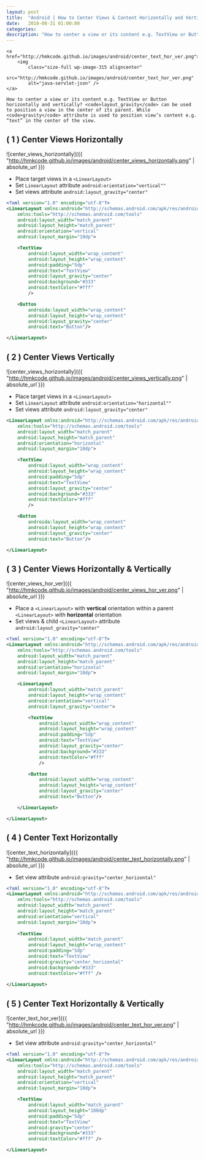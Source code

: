 ```yaml
---
layout: post
title:  "Android | How to Center Views & Content Horizontally and Vertically?"
date:   2018-08-31 01:00:00
categories: 
description: "How to center a view or its content e.g. TextView or Button horizontally and vertically? layout_gravity can be used to position a view in the center of its parent. While gravity attribute is used to position view’s content e.g. “text” in the center of the view."
---
```


<p style="text-align: justify;">
	
	<a href="http://hmkcode.github.io/images/android/center_text_hor_ver.png">
		<img 
			class="size-full wp-image-315 aligncenter" 
			src="http://hmkcode.github.io/images/android/center_text_hor_ver.png" 
			alt="java-servlet-json" />
	</a>
	
	How to center a view or its content e.g. TextView or Button horizontally and vertically? <code>layout_gravity</code> can be used to position a view in the center of its parent. While <code>gravity</code> attribute is used to position view’s content e.g. “text” in the center of the view.
	
</p>




## ( 1 ) Center Views Horizontally 


![center_views_horizontally]({{ "http://hmkcode.github.io/images/android/center_views_horizontally.png" | absolute_url }})

- Place target views in a `<LinearLayout>`
- Set `LinearLayout` attribute `android:orientation="vertical""`
- Set views attribute `android:layout_gravity="center"`

```xml
<?xml version="1.0" encoding="utf-8"?>
<LinearLayout xmlns:android="http://schemas.android.com/apk/res/android"
    xmlns:tools="http://schemas.android.com/tools"
    android:layout_width="match_parent"
    android:layout_height="match_parent"
    android:orientation="vertical"
    android:layout_margin="10dp">

    <TextView
        android:layout_width="wrap_content"
        android:layout_height="wrap_content"
        android:padding="5dp"
        android:text="TextView"
        android:layout_gravity="center"
        android:background="#333"
        android:textColor="#fff"
        />

    <Button
        androida:layout_width="wrap_content"
        android:layout_height="wrap_content"
        android:layout_gravity="center"
        android:text="Button"/>

</LinearLayout>
```

## ( 2 ) Center Views Vertically 

![center_views_horizontally]({{ "http://hmkcode.github.io/images/android/center_views_vertically.png" | absolute_url }})

- Place target views in a `<LinearLayout>`
- Set `LinearLayout` attribute `android:orientation="horizontal""`
- Set views attribute `android:layout_gravity="center"`

```xml
<LinearLayout xmlns:android="http://schemas.android.com/apk/res/android"
    xmlns:tools="http://schemas.android.com/tools"
    android:layout_width="match_parent"
    android:layout_height="match_parent"
    android:orientation="horizontal"
    android:layout_margin="10dp">

    <TextView
        android:layout_width="wrap_content"
        android:layout_height="wrap_content"
        android:padding="5dp"
        android:text="TextView"
        android:layout_gravity="center"
        android:background="#333"
        android:textColor="#fff"
        />

    <Button
        androida:layout_width="wrap_content"
        android:layout_height="wrap_content"
        android:layout_gravity="center"
        android:text="Button"/>

</LinearLayout>
```

## ( 3 ) Center Views Horizontally & Vertically 

![center_views_hor_ver]({{ "http://hmkcode.github.io/images/android/center_views_hor_ver.png" | absolute_url }})


- Place a `<LinearLayout>` with **vertical** orientation within a parent `<LinearLayout>` with **horizontal** orientation
- Set views & child `<LinearLayout>` attribute `android:layout_gravity="center"`

```xml
<?xml version="1.0" encoding="utf-8"?>
<LinearLayout xmlns:android="http://schemas.android.com/apk/res/android"
    xmlns:tools="http://schemas.android.com/tools"
    android:layout_width="match_parent"
    android:layout_height="match_parent"
    android:orientation="horizontal"
    android:layout_margin="10dp">

    <LinearLayout
        android:layout_width="match_parent"
        android:layout_height="wrap_content"
        android:orientation="vertical"
        android:layout_gravity="center">

        <TextView
            android:layout_width="wrap_content"
            android:layout_height="wrap_content"
            android:padding="5dp"
            android:text="TextView"
            android:layout_gravity="center"
            android:background="#333"
            android:textColor="#fff"
            />

        <Button
            android:layout_width="wrap_content"
            android:layout_height="wrap_content"
            android:layout_gravity="center"
            android:text="Button"/>

    </LinearLayout>

</LinearLayout>
```

## ( 4 ) Center Text Horizontally

![center_text_horizontally]({{ "http://hmkcode.github.io/images/android/center_text_horizontally.png" | absolute_url }})

- Set view attribute `android:gravity="center_horizontal"`

```xml
<?xml version="1.0" encoding="utf-8"?>
<LinearLayout xmlns:android="http://schemas.android.com/apk/res/android"
    xmlns:tools="http://schemas.android.com/tools"
    android:layout_width="match_parent"
    android:layout_height="match_parent"
    android:orientation="vertical"
    android:layout_margin="10dp">
    
    <TextView
        android:layout_width="match_parent"
        android:layout_height="wrap_content"
        android:padding="5dp"
        android:text="TextView"
        android:gravity="center_horizontal"
        android:background="#333"
        android:textColor="#fff" />
    
</LinearLayout>
```

## ( 5 ) Center Text Horizontally & Vertically

![center_text_hor_ver]({{ "http://hmkcode.github.io/images/android/center_text_hor_ver.png" | absolute_url }})

- Set view attribute `android:gravity="center_horizontal"`

```xml
<?xml version="1.0" encoding="utf-8"?>
<LinearLayout xmlns:android="http://schemas.android.com/apk/res/android"
    xmlns:tools="http://schemas.android.com/tools"
    android:layout_width="match_parent"
    android:layout_height="match_parent"
    android:orientation="vertical"
    android:layout_margin="10dp">

    <TextView
        android:layout_width="match_parent"
        android:layout_height="100dp"
        android:padding="5dp"
        android:text="TextView"
        android:gravity="center"
        android:background="#333"
        android:textColor="#fff" />

</LinearLayout>
```